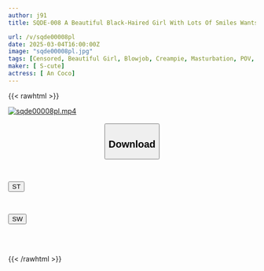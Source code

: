 ```yaml
---
author: j91
title: SQDE-008 A Beautiful Black-Haired Girl With Lots Of Smiles Wants Something Thick In Her Hairless Wet Pussy, Koko An

url: /v/sqde00008pl
date: 2025-03-04T16:00:00Z
image: "sqde00008pl.jpg"
tags: [Censored, Beautiful Girl, Blowjob, Creampie, Masturbation, POV, Solowork]
maker: [ S-cute]
actress: [ An Coco]
---
```



{{< rawhtml >}}

<div class="video" data-videoid="KgKpkvmZ6KH0ZP0">
    <a href="javascript:;">
        <img src="/v/sqde00008pl/sqde00008pl.jpg" width="WIDTH" height="HEIGHT" alt="sqde00008pl.mp4" loading="lazy">
    </a>
</div>

<script type="text/javascript" src="https://j91.asia/asset/on-demand-st.js"></script>

<br>
  <link rel="stylesheet" href="https://j91.asia/asset/bs5.css">
  
  <center>
  <button class="btn btn-primary" type="button" data-bs-toggle="collapse" data-bs-target=".multi-collapse" aria-expanded="false" aria-controls="multiCollapseExample1 multiCollapseExample2"><h2>Download</h2></button></center>
</p>
<div class="row">
  <div class="col">
    <div class="collapse multi-collapse" id="multiCollapseExample1">
      <div class="card card-body">
	      	      <br>
<div class="buttons">  
<p><a href="/v/sqde00008pl/st.html" target="_blank"><button class="btn-hover color-3"><i class="fa fa-download"></i> ST</button></a></p></div>
    </div>
  </div>
</div>
  <div class="col">
    <div class="collapse multi-collapse" id="multiCollapseExample2">
      <div class="card card-body">
	      <br>
<div class="buttons">
<p><a href="/v/sqde00008pl/sw.html" target="_blank"><button class="btn-hover color-2"><i class="fa fa-download"></i> SW</button></a></p></div>
<br><br>
      </div>
    </div>
  </div>
</div>

{{< /rawhtml >}}